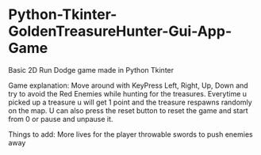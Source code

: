 # Python-Tkinter-GoldenTreasureHunter-Gui-App-Game

Basic 2D Run Dodge game made in Python Tkinter

Game explanation: Move around with KeyPress Left, Right, Up, Down and try to avoid the Red Enemies while hunting for the treasures.
Everytime u picked up a treasure u will get 1 point and the treasure respawns randomly on the map.
U can also press the reset button to reset the game and start from 0 or pause and unpause it.

Things to add:
More lives for the player
throwable swords to push enemies away
